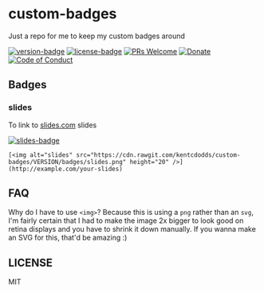 # custom-badges

Just a repo for me to keep my custom badges around

[![version-badge][version-badge]][versions]
[![license-badge][license-badge]][license]
[![PRs Welcome][prs-badge]][prs]
[![Donate][donate-badge]][donate]
[![Code of Conduct][coc-badge]][coc]

## Badges

### slides

To link to [slides.com](https://slides.com/) slides

[![slides-badge](https://cdn.rawgit.com/j3ddesign/custom-badges/master/badges/slides.svg)](http://example.com/your-slides)

```
[<img alt="slides" src="https://cdn.rawgit.com/kentcdodds/custom-badges/VERSION/badges/slides.png" height="20" />](http://example.com/your-slides)
```

## FAQ

Why do I have to use `<img>`? Because this is using a `png` rather than an
`svg`, I'm fairly certain that I had to make the image 2x bigger to look good
on retina displays and you have to shrink it down manually. If you wanna make
an SVG for this, that'd be amazing :)

## LICENSE

MIT

[versions]: https://github.com/kentcdodds/custom-badges/releases
[version-badge]: https://img.shields.io/github/tag/kentcdodds/custom-badges.svg?style=flat-square
[license-badge]: https://img.shields.io/badge/license-MIT%20License-blue.svg?style=flat-square
[license]: https://github.com/kentcdodds/custom-badges/blob/master/LICENSE
[prs-badge]: https://img.shields.io/badge/PRs-welcome-brightgreen.svg?style=flat-square
[prs]: http://makeapullrequest.com
[donate-badge]: https://img.shields.io/badge/$-support-green.svg?style=flat-square
[donate]: http://kcd.im/donate
[coc-badge]: https://img.shields.io/badge/code%20of-conduct-ff69b4.svg?style=flat-square
[coc]: https://github.com/kentcdodds/custom-badges/blob/master/CODE_OF_CONDUCT.md
